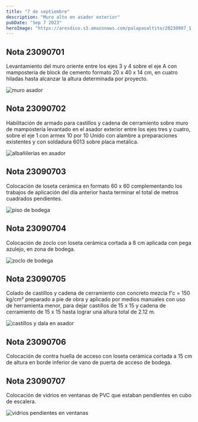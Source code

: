 ```yaml
---
title: "7 de septiembre"
description: "Muro alto en asador exterior"
pubDate: "Sep 7 2023"
heroImage: "https://aresdico.s3.amazonaws.com/palapasaltito/20230907_1.jpeg"
---
```


## Nota 23090701

Levantamiento del muro oriente entre los ejes 3 y 4 sobre el eje A con mampostería de block de cemento formato 20 x 40 x 14 cm, en cuatro hiladas hasta alcanzar la altura determinada por proyecto.

![muro asador](https://aresdico.s3.amazonaws.com/palapasaltito/20230907_1.jpeg "muro asador")

## Nota 23090702

Habilitación de armado para castillos y cadena de cerramiento sobre muro de mampostería levantado en el asador exterior entre los ejes tres y cuatro, sobre el eje 1 con armex 10 por 10 Unido con alambre a preparaciones existentes y con soldadura 6013 sobre placa metálica.

![albañilerías en asador](https://aresdico.s3.amazonaws.com/palapasaltito/20230907_2.jpeg "albañilerías en asador")

## Nota 23090703

Colocación de loseta cerámica en formato 60 x 60 complementando los trabajos de aplicación del día anterior hasta terminar el total de metros cuadrados pendientes.

![piso de bodega](https://aresdico.s3.amazonaws.com/palapasaltito/20230907_3.jpeg "piso de bodega")

## Nota 23090704

Colocación de zoclo con loseta cerámica cortada a 8 cm aplicada con pega azulejo, en zona de bodega.

![zoclo de bodega](https://aresdico.s3.amazonaws.com/palapasaltito/20230907_4.jpeg "zoclo de bodega")

## Nota 23090705

Colado de castillos y cadena de cerramiento con concreto mezcla f'c = 150 kg/cm² preparado a pie de obra y aplicado por medios manuales con uso de herramienta menor, para dejar castillos de 15 x 15 y cadena de cerramiento de 15 x 15 hasta lograr una altura total de 2.12 m.

![castillos y dala en asador](https://aresdico.s3.amazonaws.com/palapasaltito/20230907_5.jpeg "castillos y dala en asador")

## Nota 23090706

Colocación de contra huella de acceso con loseta cerámica cortada a 15 cm de altura en borde inferior de vano de puerta de acceso de bodega.

## Nota 23090707

Colocación de vidrios en ventanas de PVC que estaban pendientes en cubo de escalera.

![vidrios pendientes en ventanas](https://aresdico.s3.amazonaws.com/palapasaltito/20230907_6.jpeg "vidrios pendientes en ventanas")
